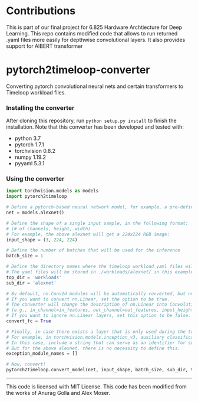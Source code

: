 # Contributions

This is part of our final project for 6.825 Hardware Archtiecture for Deep Learning. This repo contains modified code that allows to run returned .yaml files more easily for depthwise convolutional layers. It also provides support for AlBERT transformer




# pytorch2timeloop-converter

Converting pytorch convolutional neural nets and certain transformers to Timeloop workload files.

### Installing the converter
After cloning this repository, run `python setup.py install` to finish the installation. Note that this converter has been developed and tested with: 

- python 3.7
- pytorch 1.7.1
- torchvision 0.8.2
- numpy 1.19.2
- pyyaml 5.3.1

### Using the converter
```python
import torchvision.models as models
import pytorch2timeloop

# Define a pytorch-based neural network model, for example, a pre-defined alexnet from torchvision.
net = models.alexnet()

# Define the shape of a single input sample, in the following format:
# (# of channels, height, width)
# For example, the above alexnet will get a 224x224 RGB image:
input_shape = (3, 224, 224)

# Define the number of batches that will be used for the inference
batch_size = 1

# Define the directory names where the timeloop workload yaml files will be stored.
# The yaml files will be stored in ./workloads/alexnet/ in this example.
top_dir = 'workloads'
sub_dir = 'alexnet'

# By default, nn.Conv2d modules will be automatically converted, but nn.Linear modules will be ignored.
# If you want to convert nn.Linear, set the option to be true.
# The converter will change the description of nn.Linear into Convolution-like layer.
# (e.g., in_channel=in_features, out_channel=out_features, input_height=1, input_width=1, filter size = 1x1, stride = 1x1, padding = 0x0)
# If you want to ignore nn.Linear layers, set this option to be false. 
convert_fc = True

# Finally, in case there exists a layer that is only used during the training phase, define an identifier for a such layer. 
# For example, in torchvision.models.inception_v3, auxiliary classification layers are not used during the inference (e.g., InceptionAux).
# In this case, include a string that can serve as an identifier for such layers (e.g., 'Aux') in exception_module_names.
# But for the above alexnet, there is no necessity to define this. 
exception_module_names = []

# Now, convert!
pytorch2timeloop.convert_model(net, input_shape, batch_size, sub_dir, top_dir, convert_fc, exception_module_names)
```

---

This code is licensed with MIT License. This code has been modified from the works of Anurag Golla and Alex Moser.



